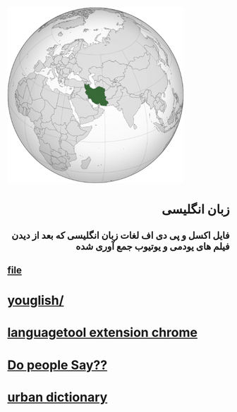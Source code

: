 <img src="https://raw.githubusercontent.com/wer340/English/main/main-image/Iran_(orthographic_projection).svg.png" width=400 height=400   >

 # <div dir="rtl"> زبان انگلیسی </div>

## <div dir="rtl"> فایل اکسل  و پی دی اف لغات زبان انگلیسی که بعد از دیدن فیلم های یودمی و یوتیوب جمع آوری شده  </div>
## [file](https://github.com/wer340/English/tree/main/Excell_word) 

# [youglish/](https://youglish.com)
# [languagetool extension chrome](https://languagetool.or/)
# [Do people Say??](https://dopeoplesay.com)
# [urban dictionary](https://www.urbandictionary.com)

